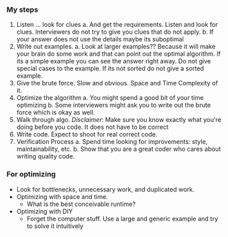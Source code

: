 ### My steps
1. Listen ... look for clues
  a. And get the requirements. Listen and look for clues. Interviewers do not try to give you clues that do not apply.
  b. If your answer does not use the details maybe its suboptimal
2. Write out examples.
  a. Look at larger examples?? Because it will make your brain do some work and that can point out the optimal algorithm. If its a simple example you can see the answer right away. Do not give special cases to the example. If its not sorted do not give a sorted example.
3. Give the brute force. Slow and obvious. Space and Time Complexity of it.
4. Optimize the algorithm
  a. You might spend a good bit of your time optimizing
  b. Some interviewers might ask you to write out the brute force which is okay as well.
5. Walk through algo. *Disclaimer*: Make sure you know exactly what you're doing before you code. It does not have to be correct
6. Write code. Expect to shoot for real correct code.
7. Verification Process
  a. Spend time looking for improvements: style, maintainability, etc.
  b. Show that you are a great coder who cares about writing quality code.

### For optimizing
- Look for bottlenecks, unnecessary work, and duplicated work.
- Optimizing with space and time.
  - What is the best conceivable runtime?
- Optimizing with DIY
  - Forget the computer stuff. Use a large and generic example and try to solve it intuitively 
